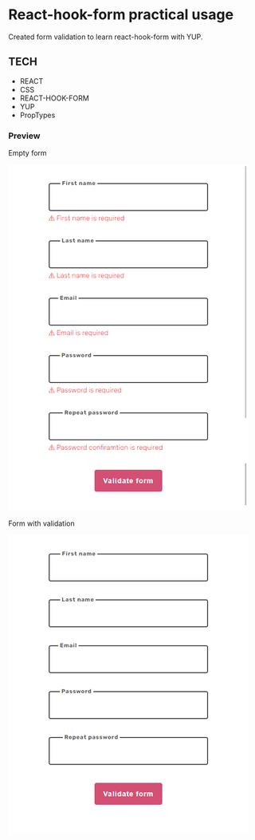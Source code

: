 # React-hook-form practical usage

Created form validation to learn react-hook-form with YUP.

## TECH

- REACT
- CSS
- REACT-HOOK-FORM
- YUP
- PropTypes

### Preview

Empty form

![empty form](react-hook-form_view.png)

Form with validation

![form with validation](react-hook-form_view_error.png)
